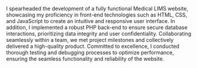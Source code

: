 I spearheaded the development of a fully 
functional Medical LIMS website, showcasing my proficiency in front-end
technologies such as HTML, CSS, and JavaScript to create an intuitive and responsive
user interface. In addition, I implemented a robust PHP back-end to ensure secure
database interactions, prioritizing data integrity and user confidentiality. 
Collaborating seamlessly within a team, we met project milestones and collectively
delivered a high-quality product. Committed to excellence, I conducted thorough testing and
debugging processes to optimize performance, ensuring the seamless functionality and reliability of the website.
